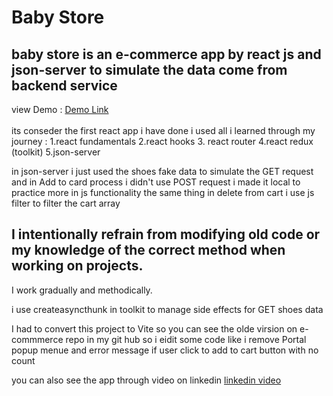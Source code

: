# Baby Store 
## baby store is an e-commerce app by react js and json-server to simulate the data come from backend service
view Demo : [Demo Link ](https://baby-store-store.netlify.app/) <br> </br>
its conseder the first react app i have done 
i used all i learned through my journey : 
1.react fundamentals 
2.react hooks 
3. react router 
4.react redux (toolkit) 
5.json-server 

in json-server i just used the shoes fake data to simulate the GET request 
and in Add to card process i didn't use POST request i made it local to practice more in js functionality
the same thing in delete from cart i use js filter to filter the cart array 

## I intentionally refrain from modifying old code or my knowledge of the correct method when working on projects.
I work gradually and methodically.

i use createasyncthunk in toolkit to manage side effects for GET shoes data 

I had to convert this project to Vite so you can see the olde virsion on e-commmerce repo in my git hub 
so i eidit some code like i remove Portal popup menue and error message if user click to add to cart button with no count

you can also see the app through video on linkedin [linkedin video]((https://www.linkedin.com/posts/basem-salah-254894215_%D8%A7%D9%84%D8%AD%D9%85%D8%AF-%D9%84%D9%84%D9%87%D8%A7%D9%84%D8%B0%D9%8A-%D9%85%D8%A7-%D8%AA%D9%85-%D8%AC%D9%87%D8%AF-%D9%88%D9%84%D8%A7-%D8%AE%D8%AA%D9%85-%D8%B3%D8%B9%D9%8A-%D8%A5%D9%84%D8%A7-activity-7024089759136268288-2Dzw?utm_source=share&utm_medium=member_desktop)https://www.linkedin.com/posts/basem-salah-254894215_%D8%A7%D9%84%D8%AD%D9%85%D8%AF-%D9%84%D9%84%D9%87%D8%A7%D9%84%D8%B0%D9%8A-%D9%85%D8%A7-%D8%AA%D9%85-%D8%AC%D9%87%D8%AF-%D9%88%D9%84%D8%A7-%D8%AE%D8%AA%D9%85-%D8%B3%D8%B9%D9%8A-%D8%A5%D9%84%D8%A7-activity-7024089759136268288-2Dzw?utm_source=share&utm_medium=member_desktop)
